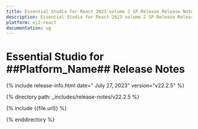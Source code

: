 ```yaml
---
title: Essential Studio for React 2023 volume 2 SP Release Release Notes  
description: Essential Studio for React 2023 volume 2 SP Release Release Notes  
platform: ej2-react
documentation: ug
---
```


# Essential Studio for ##Platform_Name##  Release Notes  

{% include release-info.html date=" July 27, 2023"  version="v22.2.5" %} 

{% directory path: _includes/release-notes/v22.2.5 %}

{% include {{file.url}} %}

{% enddirectory %}


